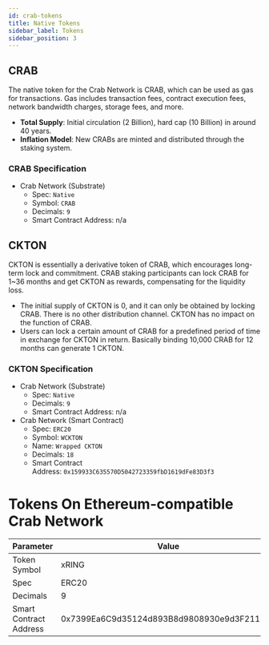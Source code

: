 ```yaml
---
id: crab-tokens
title: Native Tokens
sidebar_label: Tokens
sidebar_position: 3
---
```


## CRAB

The native token for the Crab Network is CRAB, which can be used as gas for transactions. Gas  includes transaction fees, contract execution fees, network bandwidth charges, storage fees, and more.

- **Total Supply**: Initial circulation (2 Billion), hard cap (10 Billion) in around 40 years.
- **Inflation Model**: New CRABs are minted and distributed through the staking system.

### CRAB Specification

- Crab Network (Substrate)
    - Spec: `Native`
    - Symbol: `CRAB`
    - Decimals: `9`
    - Smart Contract Address: n/a

## CKTON

CKTON is essentially a derivative token of CRAB, which encourages long-term lock and commitment. CRAB staking participants can lock CRAB for 1~36 months and get CKTON as rewards, compensating for the liquidity loss.

- The initial supply of CKTON is 0, and it can only be obtained by locking CRAB. There is no other distribution channel. CKTON has no impact on the function of CRAB.
- Users can lock a certain amount of CRAB for a predefined period of time in exchange for CKTON in return. Basically binding 10,000 CRAB for 12 months can generate 1 CKTON.

### CKTON Specification

- Crab Network (Substrate)
    - Spec: `Native`
    - Decimals: `9`
    - Smart Contract Address: n/a
- Crab Network (Smart Contract)
    - Spec: `ERC20`
    - Symbol: `WCKTON`
    - Name: `Wrapped CKTON`
    - Decimals: `18`
    - Smart Contract Address: `0x159933C635570D5042723359fbD1619dFe83D3f3`

# Tokens On Ethereum-compatible Crab Network

|Parameter |Value |
| --- | --- |
| Token Symbol | xRING |
| Spec| ERC20 |
| Decimals | 9 |
|Smart Contract Address | 0x7399Ea6C9d35124d893B8d9808930e9d3F211501 |